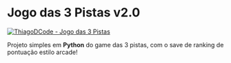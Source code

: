 # Jogo das 3 Pistas v2.0

[![ThiagoDCode - Jogo das 3 Pistas](https://img.shields.io/static/v1?label=ThiagoDCode&message=PistaDas3Pistas&color=blue&logo=github)](https://github.com/ThiagoDCode/Jogo3Pistas_v2.0 "Ir para o repositório.")

Projeto simples em **Python** do game das 3 pistas, com o save de ranking de pontuação estilo arcade!
